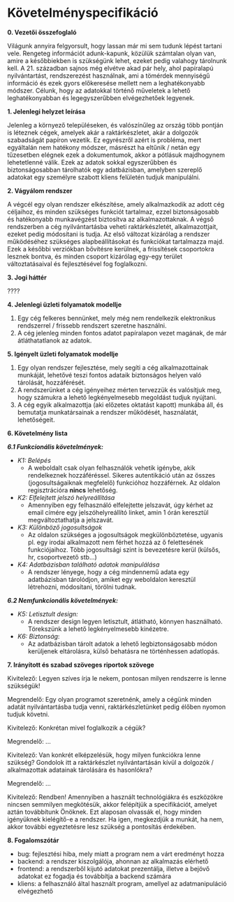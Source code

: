 # Követelményspecifikáció

**0. Vezetői összefoglaló**

Világunk annyira felgyorsult, hogy lassan már mi sem tudunk lépést tartani vele. Rengeteg információt adunk-kapunk, közülük számtalan olyan van, amire a későbbiekben is szükségünk lehet, ezeket pedig valahogy tárolnunk kell. A 21. században sajnos még elvétve akad pár hely, ahol papíralapú nyilvántartást, rendszerezést használnak, ami a tömérdek mennyiségű információ és ezek gyors előkeresése mellett nem a leghatékonyabb módszer. Célunk, hogy az adatokkal történő műveletek a lehető leghatékonyabban és legegyszerűbben elvégezhetőek legyenek.

**1. Jelenlegi helyzet leírása**

Jelenleg a környező településeken, és valószínűleg az ország több pontján is léteznek cégek, amelyek akár a raktárkészletet, akár a dolgozók szabadságát papíron vezetik. Ez egyrészről azért is probléma, mert egyáltalán nem hatékony módszer, másrészt ha eltűnik / netán egy tűzesetben elégnek ezek a dokumentumok, akkor a pótlásuk majdhogynem lehetetlenné válik. Ezek az adatok sokkal egyszerűbben és biztonságosabban tárolhatók egy adatbázisban, amelyben szereplő adatokat egy személyre szabott kliens felületén tudjuk manipulálni.

**2. Vágyálom rendszer**

A végcél egy olyan rendszer elkészítése, amely alkalmazkodik az adott cég céljaihoz, és minden szükséges funkciót tartalmaz, ezzel biztonságosabb és hatékonyabb munkavégzést biztosítva az alkalmazottaknak. A végső rendszerben a cég nyilvántartásba veheti raktárkészletét, alkalmazottjait, ezeket pedig módosítani is tudja. Az első változat kizárólag a rendszer működéséhez szükséges alapbeállításokat és funkciókat tartalmazza majd. Ezek a későbbi verziókban bővítésre kerülnek, a frissítések csoportokra lesznek bontva, és minden csoport kizárólag egy-egy terület változtatásaival és fejlesztésével fog foglalkozni.

**3. Jogi háttér**

????

**4. Jelenlegi üzleti folyamatok modellje**

1. Egy cég felkeres bennünket, mely még nem rendelkezik elektronikus rendszerrel / frissebb rendszert szeretne használni.
2. A cég jelenleg minden fontos adatot papíralapon vezet magának, de már átláthatatlanok az adatok.

**5. Igényelt üzleti folyamatok modellje**

1. Egy olyan rendszer fejlesztése, mely segíti a cég alkalmazottainak munkáját, lehetővé teszi fontos adataik biztonságos helyen való tárolását, hozzáférését.
2. A rendszerünket a cég igényeihez mérten tervezzük és valósítjuk meg, hogy számukra a lehető legkényelmesebb megoldást tudjuk nyújtani.
3. A cég egyik alkalmazottja (aki előzetes oktatást kapott) munkába áll, és bemutatja munkatársainak a rendszer működését, használatát, lehetőségeit.

**6. Követelmény lista**

***6.1 Funkcionális követelmények:***

* *K1: Belépés*
  * A weboldalt csak olyan felhasználók vehetik igénybe, akik rendelkeznek hozzáféréssel. Sikeres autentikáció után az összes (jogosultságaiknak megfelelő) funkcióhoz hozzáférnek. Az oldalon regisztrációra **nincs** lehetőség.
* *K2: Elfelejtett jelszó helyreállítása*
  * Amennyiben egy felhasználó elfelejtette jelszavát, úgy kérhet az email címére egy jelszóhelyreállító linket, amin 1 órán keresztül megváltoztathatja a jelszavát.
* *K3: Különböző jogosultságok*
  * Az oldalon szükséges a jogosultságok megkülönböztetése, ugyanis pl. egy irodai alkalmazott nem férhet hozzá az ő felettesének funkciójaihoz. Több jogosultsági szint is bevezetésre kerül (külsős, hr, csoportvezető stb...)
* *K4: Adatbázisban található adatok manipulálása*
  * A rendszer lényege, hogy a cég mindennemű adata egy adatbázisban tárolódjon, amiket egy weboldalon keresztül létrehozni, módosítani, törölni tudnak. 

***6.2 Nemfunkcionális követelmények:***

* *K5: Letisztult design:*
  * A rendszer design legyen letisztult, átlátható, könnyen használható. Törekszünk a lehető legkényelmesebb kinézetre.
* *K6: Biztonság*:
  * Az adatbázisban tárolt adatok a lehető legbiztonságosabb módon kerüljenek eltárolásra, külső behatásra ne történhessen adatlopás.

**7. Irányított és szabad szöveges riportok szövege**

Kivitelező: Legyen szíves írja le nekem, pontosan milyen rendszerre is lenne szükségük!

Megrendelő: Egy olyan programot szeretnénk, amely a cégünk minden adatát nyilvántartásba tudja venni, raktárkészletünket pedig élőben nyomon tudjuk követni.

Kivitelező: Konkrétan mivel foglalkozik a cégük?

Megrendelő: ...

Kivitelező: Van konkrét elképzelésük, hogy milyen funkciókra lenne szükség? Gondolok itt a raktárkészlet nyilvántartásán kívül a dolgozók / alkalmazottak adatainak tárolására és hasonlókra?

Megrendelő: ...

Kivitelező: Rendben! Amennyiben a használt technológiákra és eszközökre nincsen semmilyen megkötésük, akkor felépítjük a specifikációt, amelyet aztán továbbítunk Önöknek. Ezt alaposan olvassák el, hogy minden igényüknek kielégítő-e a rendszer. Ha igen, megkezdjük a munkát, ha nem, akkor további egyeztetésre lesz szükség a pontosítás érdekében.

**8. Fogalomszótár**

- bug: fejlesztési hiba, mely miatt a program nem a várt eredményt hozza
- backend: a rendszer kiszolgálója, ahonnan az alkalmazás elérhető
- frontend: a rendszerből kijutó adatokat prezentálja, illetve a bejövő adatokat ez fogadja és továbbítja a backend számára
- kliens: a felhasználó által használt program, amellyel az adatmanipuláció elvégezhető
